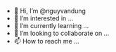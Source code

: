 - 👋 Hi, I’m @nguyvandung
- 👀 I’m interested in ...
- 🌱 I’m currently learning ...
- 💞️ I’m looking to collaborate on ...
- 📫 How to reach me ...

<!---
nguyvandung/nguyvandung is a ✨ special ✨ repository because its `README.md` (this file) appears on your GitHub profile.
You can click the Preview link to take a look at your changes.
--->
